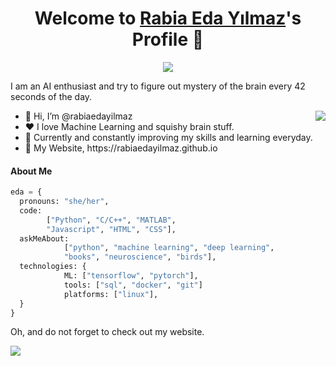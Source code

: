 <p align="center">
  <h1 align="center">Welcome to <a href="https://github.com/rabiaedayilmaz">Rabia Eda Yılmaz</a>'s Profile 👋</h1>
</p>
<p align="center">
  <a align="center" href="https://github.com/DenverCoder1/readme-typing-svg"><img src="https://bestanimations.com/media/computers/451223912funny-computer-animated-gif-49.gif#.ZCnsJElFa3M.link" /></a>
</p>
<p>I am an AI enthusiast and try to figure out mystery of the brain every 42 seconds of the day.</p>
<img align="right" src="https://media.tenor.com/5QHHcRTEe0EAAAAC/opening-pc.gif">

<ul>
  <li>👋 Hi, I’m @rabiaedayilmaz</li>
  <li>❤️ I love Machine Learning and squishy brain stuff.</li>
  <li>🌱 Currently and constantly improving my skills and learning everyday.</li>
  <li>👾 My Website, https://rabiaedayilmaz.github.io</li>
</ul>

#### About Me
```python
eda = {
  pronouns: "she/her",
  code: 
        ["Python", "C/C++", "MATLAB",
        "Javascript", "HTML", "CSS"],
  askMeAbout: 
            ["python", "machine learning", "deep learning",
            "books", "neuroscience", "birds"],
  technologies: {
            ML: ["tensorflow", "pytorch"],
            tools: ["sql", "docker", "git"]
            platforms: ["linux"],
  }
}
```

<p>Oh, and do not forget to check out my website.</p>
<img src="https://media.giphy.com/media/v1.Y2lkPTc5MGI3NjExNzU5OTNiZmE0ZDZhM2ZkNDgxZmNiMjgyMDFjMTNmZDdmY2M1MmUwMyZjdD1n/3VLajsSQMEMxvQQv8N/giphy.gif">